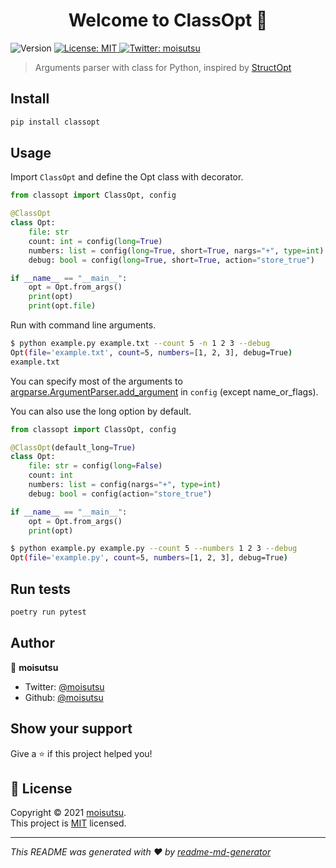 <h1 align="center">Welcome to ClassOpt 👋</h1>
<p>
  <img alt="Version" src="https://img.shields.io/badge/version-0.1.4-blue.svg?cacheSeconds=2592000" />
  <a href="https://github.com/moisutsu/classopt/blob/main/LICENSE" target="_blank">
    <img alt="License: MIT" src="https://img.shields.io/badge/License-MIT-yellow.svg" />
  </a>
  <a href="https://twitter.com/moisutsu" target="_blank">
    <img alt="Twitter: moisutsu" src="https://img.shields.io/twitter/follow/moisutsu.svg?style=social" />
  </a>
</p>

> Arguments parser with class for Python, inspired by [StructOpt](https://github.com/TeXitoi/structopt)

## Install

```sh
pip install classopt
```

## Usage

Import `ClassOpt` and define the Opt class with decorator.

```python
from classopt import ClassOpt, config

@ClassOpt
class Opt:
    file: str
    count: int = config(long=True)
    numbers: list = config(long=True, short=True, nargs="+", type=int)
    debug: bool = config(long=True, short=True, action="store_true")

if __name__ == "__main__":
    opt = Opt.from_args()
    print(opt)
    print(opt.file)
```

Run with command line arguments.

```bash
$ python example.py example.txt --count 5 -n 1 2 3 --debug
Opt(file='example.txt', count=5, numbers=[1, 2, 3], debug=True)
example.txt
```
You can specify most of the arguments to [argparse.ArgumentParser.add_argument](https://docs.python.org/ja/3/library/argparse.html#argparse.ArgumentParser.add_argument) in `config` (except name_or_flags).

You can also use the long option by default.

```python
from classopt import ClassOpt, config

@ClassOpt(default_long=True)
class Opt:
    file: str = config(long=False)
    count: int
    numbers: list = config(nargs="+", type=int)
    debug: bool = config(action="store_true")

if __name__ == "__main__":
    opt = Opt.from_args()
    print(opt)
```

```bash
$ python example.py example.py --count 5 --numbers 1 2 3 --debug
Opt(file='example.py', count=5, numbers=[1, 2, 3], debug=True)
```

## Run tests

```sh
poetry run pytest
```

## Author

👤 **moisutsu**

* Twitter: [@moisutsu](https://twitter.com/moisutsu)
* Github: [@moisutsu](https://github.com/moisutsu)

## Show your support

Give a ⭐️ if this project helped you!

## 📝 License

Copyright © 2021 [moisutsu](https://github.com/moisutsu).<br />
This project is [MIT](https://github.com/moisutsu/classopt/blob/main/LICENSE) licensed.

***
_This README was generated with ❤️ by [readme-md-generator](https://github.com/kefranabg/readme-md-generator)_
